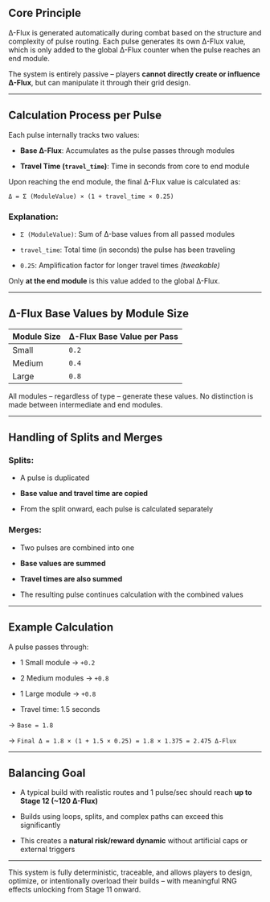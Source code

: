 ## Core Principle

Δ-Flux is generated automatically during combat based on the structure and complexity of pulse routing. Each pulse generates its own Δ-Flux value, which is only added to the global Δ-Flux counter when the pulse reaches an end module.

The system is entirely passive – players **cannot directly create or influence Δ-Flux**, but can manipulate it through their grid design.

---

## Calculation Process per Pulse

Each pulse internally tracks two values:

- **Base Δ-Flux**: Accumulates as the pulse passes through modules
    
- **Travel Time (`travel_time`)**: Time in seconds from core to end module
    

Upon reaching the end module, the final Δ-Flux value is calculated as:

```plaintext
Δ = Σ (ModuleValue) × (1 + travel_time × 0.25)
```

### Explanation:

- `Σ (ModuleValue)`: Sum of Δ-base values from all passed modules
    
- `travel_time`: Total time (in seconds) the pulse has been traveling
    
- `0.25`: Amplification factor for longer travel times _(tweakable)_
    

Only **at the end module** is this value added to the global Δ-Flux.

---

## Δ-Flux Base Values by Module Size

|Module Size|Δ-Flux Base Value per Pass|
|---|---|
|Small|`0.2`|
|Medium|`0.4`|
|Large|`0.8`|

All modules – regardless of type – generate these values. No distinction is made between intermediate and end modules.

---

## Handling of Splits and Merges

### Splits:

- A pulse is duplicated
    
- **Base value and travel time are copied**
    
- From the split onward, each pulse is calculated separately
    

### Merges:

- Two pulses are combined into one
    
- **Base values are summed**
    
- **Travel times are also summed**
    
- The resulting pulse continues calculation with the combined values
    

---

## Example Calculation

A pulse passes through:

- 1 Small module → `+0.2`
    
- 2 Medium modules → `+0.8`
    
- 1 Large module → `+0.8`
    
- Travel time: 1.5 seconds
    

→ `Base = 1.8`

→ `Final Δ = 1.8 × (1 + 1.5 × 0.25) = 1.8 × 1.375 = 2.475 Δ-Flux`

---

## Balancing Goal

- A typical build with realistic routes and 1 pulse/sec should reach **up to Stage 12 (~120 Δ-Flux)**
    
- Builds using loops, splits, and complex paths can exceed this significantly
    
- This creates a **natural risk/reward dynamic** without artificial caps or external triggers
    

---

This system is fully deterministic, traceable, and allows players to design, optimize, or intentionally overload their builds – with meaningful RNG effects unlocking from Stage 11 onward.